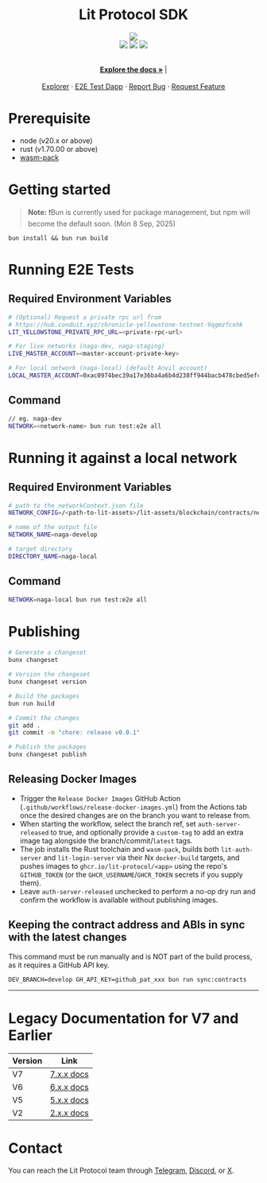 <div align="center">
  <h1 align="center">Lit Protocol SDK</h1>

  <img src="https://litprotocol.mypinata.cloud/ipfs/bafybeie2xhocabmq2nq7v5d35i6owix476bobttc6gcgi6bay74ux6td6e">
  <br/>
  <a href="https://x.com/LitProtocol"><img src="https://img.shields.io/twitter/follow/litprotocol?label=Follow&style=social"/></a> <a href="https://t.me/+aa73FAF9Vp82ZjJh"><img src="https://img.shields.io/badge/Telegram-blue?logo=telegram&style=social"/></a> <a href="https://litgateway.com/discord"><img src="https://img.shields.io/badge/Discord-blue?logo=discord&style=social"/></a>
  
  <p align="center">
    <br />
    <a href="https://litprotocol.mintlify.app/sdk/introduction"><strong>Explore the docs »</strong></a> | 
    <br />
    <br />
    <a href="https://naga-explorer.getlit.dev/">Explorer</a>
    ·
    <a href="https://naga-e2e.getlit.dev/">E2E Test Dapp</a>
    ·
    <a href="https://github.com/LIT-Protocol/js-sdk/issues">Report Bug</a>
    ·
    <a href="https://github.com/LIT-Protocol/js-sdk/pulls">Request Feature</a>
  </p>
</div>

# Prerequisite

- node (v20.x or above)
- rust (v1.70.00 or above)
- [wasm-pack](https://github.com/rustwasm/wasm-pack)

# Getting started

> **Note:** ❗️Bun is currently used for package management, but npm will become the default soon. (Mon 8 Sep, 2025)

```
bun install && bun run build
```

# Running E2E Tests

## Required Environment Variables

```bash
# (Optional) Request a private rpc url from
# https://hub.conduit.xyz/chronicle-yellowstone-testnet-9qgmzfcohk
LIT_YELLOWSTONE_PRIVATE_RPC_URL=<private-rpc-url>

# For live networks (naga-dev, naga-staging)
LIVE_MASTER_ACCOUNT=<master-account-private-key>

# For local network (naga-local) (default Anvil account)
LOCAL_MASTER_ACCOUNT=0xac0974bec39a17e36ba4a6b4d238ff944bacb478cbed5efcae784d7bf4f2ff80
```

## Command

```bash
// eg. naga-dev
NETWORK=<network-name> bun run test:e2e all
```

# Running it against a local network

## Required Environment Variables

```bash
# path to the networkContext.json file
NETWORK_CONFIG=/<path-to-lit-assets>/lit-assets/blockchain/contracts/networkContext.json

# name of the output file
NETWORK_NAME=naga-develop

# target directory
DIRECTORY_NAME=naga-local
```

## Command

```bash
NETWORK=naga-local bun run test:e2e all
```

# Publishing

```bash
# Generate a changeset
bunx changeset

# Version the changeset
bunx changeset version

# Build the packages
bun run build

# Commit the changes
git add .
git commit -m "chore: release v0.0.1"

# Publish the packages
bunx changeset publish
```

## Releasing Docker Images

- Trigger the `Release Docker Images` GitHub Action (`.github/workflows/release-docker-images.yml`) from the Actions tab once the desired changes are on the branch you want to release from.
- When starting the workflow, select the branch ref, set `auth-server-released` to true, and optionally provide a `custom-tag` to add an extra image tag alongside the branch/commit/`latest` tags.
- The job installs the Rust toolchain and `wasm-pack`, builds both `lit-auth-server` and `lit-login-server` via their Nx `docker-build` targets, and pushes images to `ghcr.io/lit-protocol/<app>` using the repo's `GITHUB_TOKEN` (or the `GHCR_USERNAME`/`GHCR_TOKEN` secrets if you supply them).
- Leave `auth-server-released` unchecked to perform a no-op dry run and confirm the workflow is available without publishing images.

## Keeping the contract address and ABIs in sync with the latest changes

This command must be run manually and is NOT part of the build process, as it requires a GitHub API key.

```
DEV_BRANCH=develop GH_API_KEY=github_pat_xxx bun run sync:contracts
```

---

# Legacy Documentation for V7 and Earlier

| Version | Link                                                     |
| ------- | -------------------------------------------------------- |
| V7      | [7.x.x docs](https://v7-api-doc-lit-js-sdk.vercel.app/)  |
| V6      | [6.x.x docs](https://v6-api-doc-lit-js-sdk.vercel.app/)  |
| V5      | [5.x.x docs](https://v3.api-docs.getlit.dev/)            |
| V2      | [2.x.x docs](http://docs.lit-js-sdk-v2.litprotocol.com/) |

</div>

# Contact

You can reach the Lit Protocol team through [Telegram](https://t.me/+aa73FAF9Vp82ZjJh), [Discord](https://litgateway.com/discord), or [X](https://x.com/litprotocol).
